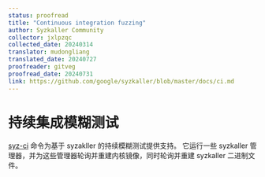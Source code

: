 ```yaml
---
status: proofread
title: "Continuous integration fuzzing"
author: Syzkaller Community
collector: jxlpzqc
collected_date: 20240314
translator: mudongliang
translated_date: 20240727
proofreader: gitveg
proofread_date: 20240731
link: https://github.com/google/syzkaller/blob/master/docs/ci.md
---
```


# 持续集成模糊测试

[syz-ci](../syz-ci/) 命令为基于 syzakller 的持续模糊测试提供支持。
它运行一些 syzkaller 管理器，并为这些管理器轮询并重建内核镜像，同时轮询并重建 syzkaller 二进制文件。

